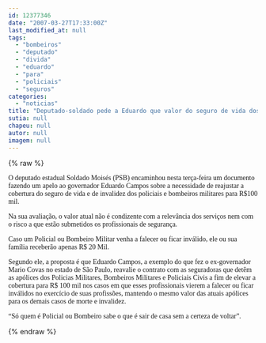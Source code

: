 ```yaml
---
id: 12377346
date: "2007-03-27T17:33:00Z"
last_modified_at: null
tags:
  - "bombeiros"
  - "deputado"
  - "divida"
  - "eduardo"
  - "para"
  - "policiais"
  - "seguros"
categories:
  - "noticias"
title: "Deputado-soldado pede a Eduardo que valor do seguro de vida dos policiais e bombeiros suba para R$ 100 mil"
sutia: null
chapeu: null
autor: null
imagem: null
---
```

{% raw %}
<p><P><FONT face=Verdana>O deputado estadual Soldado Moisés (PSB) encaminhou nesta terça-feira um documento fazendo um apelo ao governador Eduardo Campos sobre a necessidade de reajustar a cobertura do seguro de vida e de invalidez dos policiais e bombeiros militares para R$100 mil. </FONT></P></p>
<p><P><FONT face=Verdana>Na sua avaliação, o valor atual não é condizente com a relevância dos serviços nem com o risco a que estão submetidos os profissionais de segurança.</FONT></P></p>
<p><P><FONT face=Verdana>Caso um Policial ou Bombeiro Militar venha a falecer ou ficar inválido, ele ou sua família receberão apenas R$ 20 Mil.</FONT></P></p>
<p><P><FONT face=Verdana>Segundo ele, a proposta é que Eduardo Campos, a exemplo do que fez o ex-governador Mario Covas no estado de São Paulo, reavalie o contrato com as seguradoras que detêm as apólices dos Policias Militares, Bombeiros Militares e Policiais Civis a fim de elevar a cobertura para R$ 100 mil nos casos em que esses profissionais vierem a falecer ou ficar inválidos no exercício de suas profissões, mantendo o mesmo valor das atuais apólices para os demais casos de morte e invalidez.</FONT></P></p>
<p><P><FONT face=Verdana>“Só quem é Policial ou Bombeiro sabe o que é sair de casa sem a certeza de voltar”. </FONT></P> </p>
{% endraw %}